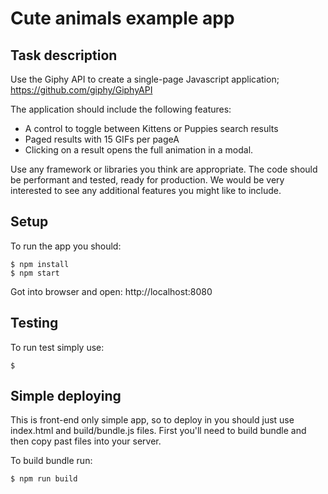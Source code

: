 # Cute animals example app

## Task description

Use the Giphy API to create a single-page Javascript application; 
https://github.com/giphy/GiphyAPI

The application should include the following features:

* A control to toggle between Kittens or Puppies search results
* Paged results with 15 GIFs per pageA
* Clicking on a result opens the full animation in a modal.

Use any framework or libraries you think are appropriate. The code should be performant and tested, ready for production. We would be very interested to see any additional features you might like to include.


## Setup

To run the app you should:

    $ npm install
    $ npm start

Got into browser and open: http://localhost:8080

## Testing

To run test simply use:

    $


## Simple deploying

This is front-end only simple app, so to deploy in you should just use index.html and build/bundle.js files. First you'll need to build bundle and then copy past files into your server.

To build bundle run:

    $ npm run build
